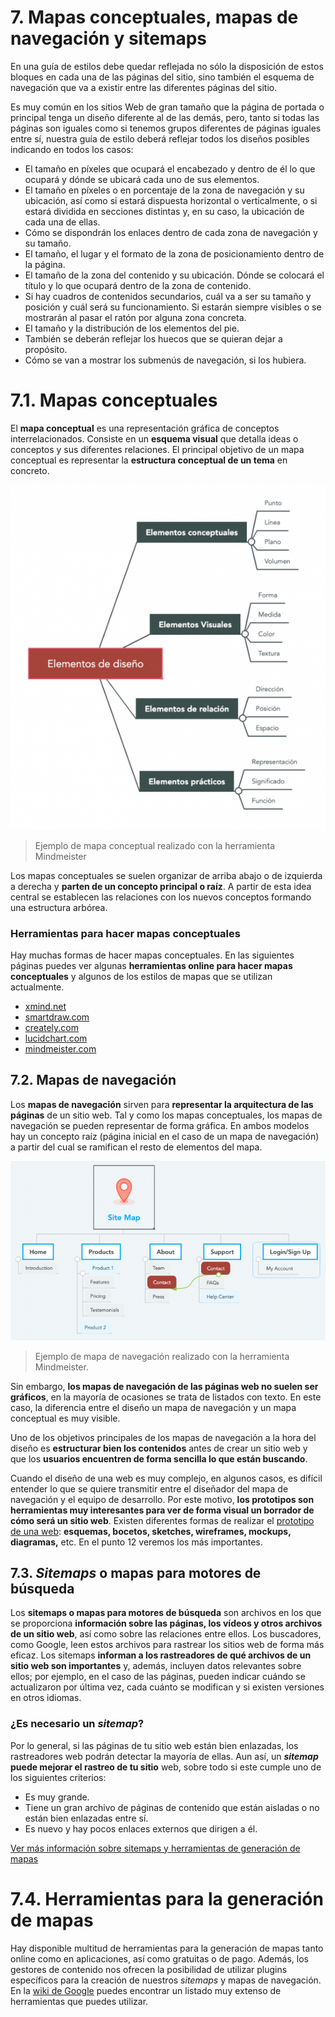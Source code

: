 # 7. Mapas conceptuales, mapas de navegación y sitemaps

En una guía de estilos debe quedar reflejada no sólo la disposición de estos bloques en cada una de las páginas del sitio, sino también el esquema de navegación que va a existir entre las diferentes páginas del sitio.

Es muy común en los sitios Web de gran tamaño que la página de portada o principal tenga un diseño diferente al de las demás, pero, tanto si todas las páginas son iguales como si tenemos grupos diferentes de páginas iguales entre sí, nuestra guía de estilo deberá reflejar todos los diseños posibles indicando en todos los casos:
- El tamaño en píxeles que ocupará el encabezado y dentro de él lo que ocupará y dónde se ubicará cada uno de sus elementos.
- El tamaño en píxeles o en porcentaje de la zona de navegación y su ubicación, así como si estará dispuesta horizontal o verticalmente, o si estará dividida en secciones distintas y, en su caso, la ubicación de cada una de ellas.
- Cómo se dispondrán los enlaces dentro de cada zona de navegación y su tamaño.
- El tamaño, el lugar y el formato de la zona de posicionamiento dentro de la página.
- El tamaño de la zona del contenido y su ubicación. Dónde se colocará el título y lo que ocupará dentro de la zona de contenido.
- Si hay cuadros de contenidos secundarios, cuál va a ser su tamaño y posición y cuál será su funcionamiento. Si estarán siempre visibles o se mostrarán al pasar el ratón por alguna zona concreta.
- El tamaño y la distribución de los elementos del pie.
- También se deberán reflejar los huecos que se quieran dejar a propósito.
- Cómo se van a mostrar los submenús de navegación, si los hubiera.

# 7.1. Mapas conceptuales

El **mapa conceptual** es una representación gráfica de conceptos interrelacionados. Consiste en un **esquema visual** que detalla ideas o conceptos y sus diferentes relaciones. El principal objetivo de un mapa conceptual es representar la **estructura conceptual de un tema** en concreto. 

![mapas conceptuales navegacion](img/07_01_mapas-conceptuales-navegacion.png)
> Ejemplo de mapa conceptual realizado con la herramienta Mindmeister

Los mapas conceptuales se suelen organizar de arriba abajo o de izquierda a derecha y **parten de un concepto principal o raíz**. A partir de esta idea central se establecen las relaciones con los nuevos conceptos formando una estructura arbórea.

### **Herramientas para hacer mapas conceptuales**

Hay muchas formas de hacer mapas conceptuales. En las siguientes páginas puedes ver algunas **herramientas online para hacer mapas conceptuales** y algunos de los estilos de mapas que se utilizan actualmente.

-   [xmind.net](https://www.xmind.net/)
-   [smartdraw.com](https://www.smartdraw.com/)
-   [creately.com](https://creately.com/)
-   [lucidchart.com](https://www.lucidchart.com/)
-   [mindmeister.com](https://www.mindmeister.com/)

## 7.2. Mapas de navegación

Los **mapas de navegación** sirven para **representar la arquitectura de las páginas** de un sitio web. Tal y como los mapas conceptuales, los mapas de navegación se pueden representar de forma gráfica. En ambos modelos hay un concepto raíz (página inicial en el caso de un mapa de navegación) a partir del cual se ramifican el resto de elementos del mapa.

![Mapa de Navegación](img/07_02_mapa-del-sitio.png)
>Ejemplo de mapa de navegación realizado con la herramienta Mindmeister.

Sin embargo, **los mapas de navegación de las páginas web no suelen ser gráficos**, en la mayoría de ocasiones se trata de listados con texto. En este caso, la diferencia entre el diseño un mapa de navegación y un mapa conceptual es muy visible.

Uno de los objetivos principales de los mapas de navegación a la hora del diseño es **estructurar bien los contenidos** antes de crear un sitio web y que los **usuarios encuentren de forma sencilla lo que están buscando**.

Cuando el diseño de una web es muy complejo, en algunos casos, es difícil entender lo que se quiere transmitir entre el diseñador del mapa de navegación y el equipo de desarrollo. Por este motivo, **los prototipos son herramientas muy interesantes para ver de forma visual un borrador de cómo será un sitio web**. Existen diferentes formas de realizar el [prototipo de una web](https://www.eniun.com/prototipos-diseno-interfaces-web/): **esquemas, bocetos, sketches, wireframes, mockups, diagramas,** etc. En el punto 12 veremos los más importantes.

## 7.3. *Sitemaps* o mapas para motores de búsqueda

Los **sitemaps o mapas para motores de búsqueda** son archivos en los que se proporciona **información sobre las páginas, los vídeos y otros archivos de un sitio web**, así como sobre las relaciones entre ellos. Los buscadores, como Google, leen estos archivos para rastrear los sitios web de forma más eficaz. Los sitemaps **informan a los rastreadores de qué archivos de un sitio web son importantes** y, además, incluyen datos relevantes sobre ellos; por ejemplo, en el caso de las páginas, pueden indicar cuándo se actualizaron por última vez, cada cuánto se modifican y si existen versiones en otros idiomas.

### **¿Es necesario un *sitemap*?**

Por lo general, si las páginas de tu sitio web están bien enlazadas, los rastreadores web podrán detectar la mayoría de ellas. Aun así, un ***sitemap* puede mejorar el rastreo de tu sitio** web, sobre todo si este cumple uno de los siguientes criterios:

-   Es muy grande.
-   Tiene un gran archivo de páginas de contenido que están aisladas o no están bien enlazadas entre sí.
-   Es nuevo y hay pocos enlaces externos que dirigen a él.

[Ver más información sobre sitemaps y herramientas de generación de mapas](https://support.google.com/webmasters/answer/156184?hl=es)

# 7.4. Herramientas para la generación de mapas

Hay disponible multitud de herramientas para la generación de mapas tanto online como en aplicaciones, así como gratuitas o de pago. Además, los gestores de contenido nos ofrecen la posibilidad de utilizar plugins específicos para la creación de nuestros *sitemaps* y mapas de navegación. En la [wiki de Google](https://code.google.com/archive/p/sitemap-generators/wikis/SitemapGenerators.wiki) puedes encontrar un listado muy extenso de herramientas que puedes utilizar.